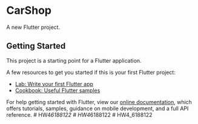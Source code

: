 # CarShop

A new Flutter project.

## Getting Started

This project is a starting point for a Flutter application.

A few resources to get you started if this is your first Flutter project:

- [Lab: Write your first Flutter app](https://flutter.dev/docs/get-started/codelab)
- [Cookbook: Useful Flutter samples](https://flutter.dev/docs/cookbook)

For help getting started with Flutter, view our
[online documentation](https://flutter.dev/docs), which offers tutorials,
samples, guidance on mobile development, and a full API reference.
#   H W 4 _ 6 1 8 8 1 2 2  
 #   H W 4 _ 6 1 8 8 1 2 2  
 #   H W 4 _ 6 1 8 8 1 2 2  
 